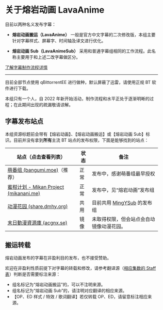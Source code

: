# 关于熔岩动画 LavaAnime

目前以两种名义发布字幕：

- **熔岩动画搬运（LavaAnime）** 一般是官方中文字幕的二次修改版，本组主要针对字幕样式、屏幕字、时间轴及译文进行优化。

- **熔岩动画 Sub（LavaAnimeSub）** 采用和普通字幕组相同的工作流程。此名称主要用于和上述二改字幕做区分。

[了解字幕制作流程详情](./how.md)

---

目前全部节点使用 qBittorrentEE 进行做种，默认屏蔽了迅雷，请使用正规 BT 软件进行下载。

本组只有一个人，自 2022 年新开始活动，制作流程和水平正处于逐渐明晰的过程；在此期间出现的疏漏敬请谅解。

## 字幕发布站点

本组资源标题前会带有【熔岩动画】、【熔岩动画搬运】或【熔岩动画 Sub】标识。目前并没有拿到**所有**主流 BT 站点的发布权限，下面是能够找到的站点：

| 站点（点击查看列表）                                                                                                  | 状态 | 备注                                                     |
| --------------------------------------------------------------------------------------------------------------------- | ---- | -------------------------------------------------------- |
| [萌番组 (bangumi.moe)](https://bangumi.moe/tag/61f41a5f57d0f000073c6ced)（推荐）                                      | 正常 | 发布中，感谢萌番组最早授权                               |
| [蜜柑计划 - Mikan Project (mikanani.me)](https://mikanani.me/Home/PublishGroup/365)                                   | 正常 | 发布中，见“熔岩动画”发布组                               |
| [动漫花园 (share.dmhy.org)](https://share.dmhy.org/topics/list/user_id/755364)                                        | 共用 | 目前共用 [MingYSub](https://www.mingysub.top/#/) 的发布组 |
| [末日動漫資源庫 (acgnx.se)](https://share.acgnx.se/search.php?sort_id=0&keyword=%E7%86%94%E5%B2%A9%E5%8A%A8%E7%94%BB) | 镜像 | 未取得权限，但会站点会自动镜像动漫花园。                 |

## 搬运转载

熔岩动画发布的字幕在非盈利目的发布，也不接受赞助。

欢迎在非盈利性质前提下对字幕的转载和修改，请参考翻译源（[相应集数的 Staff 表](./how.md#staff-表)）判断是否需要标注来源：

- 组名标记为“熔岩动画搬运”的，可以不注明来源。
- 组名标记为“熔岩动画 Sub”的，请注明对应翻译的相应来源。
- 【OP、ED 样式 / 特效 / 歌词翻译】若仅转载 OP、ED，请留意标注相应来源。
